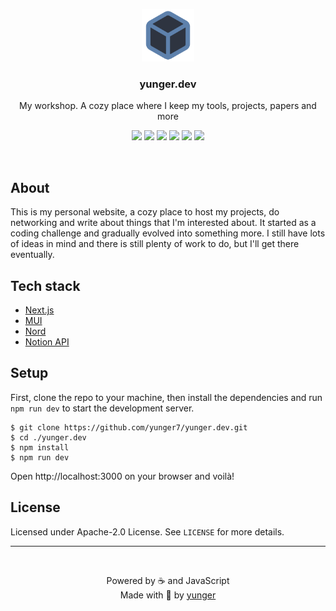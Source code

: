 <p align="center">
  <a href="https://yunger.dev/">
    <img src="/public/logo.png" alt="Logo" height="84" />
  </a>
  <h3 align="center">yunger.dev</h3>
  <p align="center">My workshop. A cozy place where I keep my tools, projects, papers and more</p>
  <p align="center">
    <a href="https://yunger.dev/" target="_blank"><img src="https://img.shields.io/website?down_color=BF616A&label=Website&style=flat-square&up_color=88C0D0&colorA=4c566a&colorB=5E81AC&url=https%3A%2F%2Fyunger.dev" /></a>
    <img src="https://img.shields.io/github/commit-activity/y/yunger7/yunger.dev?colorA=4c566a&colorB=5E81AC&label=Commits&logo=github&logoColor=ECEFF4&style=flat-square" />
    <img src="https://img.shields.io/github/last-commit/yunger7/yunger.dev?colorA=4c566a&colorB=5E81AC&label=Latest%20commit&logo=github&logoColor=ECEFF4&style=flat-square" />
    <img src="https://img.shields.io/github/languages/code-size/yunger7/yunger.dev?colorA=4c566a&colorB=5E81AC&label=Code%20size&logo=github&logoColor=ECEFF4&style=flat-square" />
    <img src="https://img.shields.io/tokei/lines/github/yunger7/yunger.dev?colorA=4c566a&colorB=5E81AC&label=Total%20lines&logo=github&logoColor=ECEFF4&style=flat-square" />
    <img src="https://img.shields.io/github/languages/top/yunger7/yunger.dev?colorA=4c566a&colorB=5E81AC&label=Javascript&logo=javascript&logoColor=ECEFF4&style=flat-square" />
  </p>
</p>

<br />

## About
This is my personal website, a cozy place to host my projects, do networking and write about things that I'm interested about. It started as a coding challenge and gradually evolved into something more. I still have lots of ideas in mind and there is still plenty of work to do, but I'll get there eventually.

## Tech stack
- [Next.js](https://nextjs.org/)
- [MUI](https://mui.com/)
- [Nord](https://www.nordtheme.com/)
- [Notion API](https://developers.notion.com/)

## Setup
First, clone the repo to your machine, then install the dependencies and run `npm run dev` to start the development server.
```
$ git clone https://github.com/yunger7/yunger.dev.git
$ cd ./yunger.dev
$ npm install
$ npm run dev
```
Open http://localhost:3000 on your browser and voilà!

## License
Licensed under Apache-2.0 License. See `LICENSE` for more details.

<hr /><br />

<p align="center">Powered by ☕ and JavaScript <br/> Made with 💙 by <a href="https://github.com/yunger7">yunger</a></p>
  

